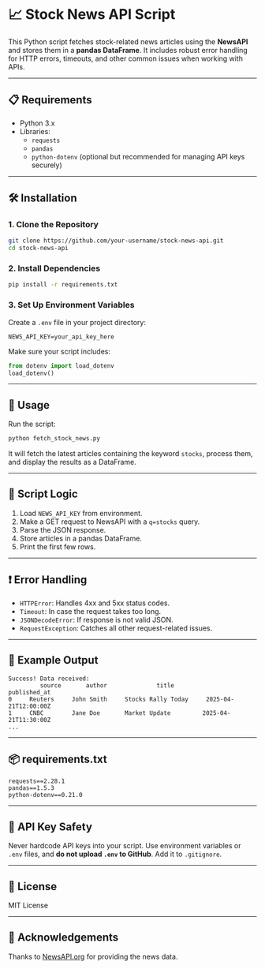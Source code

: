 
# 📈 Stock News API Script

This Python script fetches stock-related news articles using the **NewsAPI** and stores them in a **pandas DataFrame**. It includes robust error handling for HTTP errors, timeouts, and other common issues when working with APIs.

---

## 📋 Requirements

- Python 3.x
- Libraries:
  - `requests`
  - `pandas`
  - `python-dotenv` (optional but recommended for managing API keys securely)

---

## 🛠 Installation

### 1. Clone the Repository

```bash
git clone https://github.com/your-username/stock-news-api.git
cd stock-news-api
```

### 2. Install Dependencies

```bash
pip install -r requirements.txt
```

### 3. Set Up Environment Variables

Create a `.env` file in your project directory:

```dotenv
NEWS_API_KEY=your_api_key_here
```

Make sure your script includes:

```python
from dotenv import load_dotenv
load_dotenv()
```

---

## 🚀 Usage

Run the script:

```bash
python fetch_stock_news.py
```

It will fetch the latest articles containing the keyword `stocks`, process them, and display the results as a DataFrame.

---

## 🔄 Script Logic

1. Load `NEWS_API_KEY` from environment.
2. Make a GET request to NewsAPI with a `q=stocks` query.
3. Parse the JSON response.
4. Store articles in a pandas DataFrame.
5. Print the first few rows.

---

## ❗ Error Handling

- `HTTPError`: Handles 4xx and 5xx status codes.
- `Timeout`: In case the request takes too long.
- `JSONDecodeError`: If response is not valid JSON.
- `RequestException`: Catches all other request-related issues.

---

## 🧪 Example Output

```
Success! Data received:
         source       author              title             published_at
0     Reuters     John Smith     Stocks Rally Today     2025-04-21T12:00:00Z
1     CNBC        Jane Doe       Market Update         2025-04-21T11:30:00Z
...
```

---

## 📦 requirements.txt

```text
requests==2.28.1
pandas==1.5.3
python-dotenv==0.21.0
```

---

## 🔐 API Key Safety

Never hardcode API keys into your script. Use environment variables or `.env` files, and **do not upload `.env` to GitHub**. Add it to `.gitignore`.

---

## 📄 License

MIT License

---

## 🙌 Acknowledgements

Thanks to [NewsAPI.org](https://newsapi.org/) for providing the news data.
